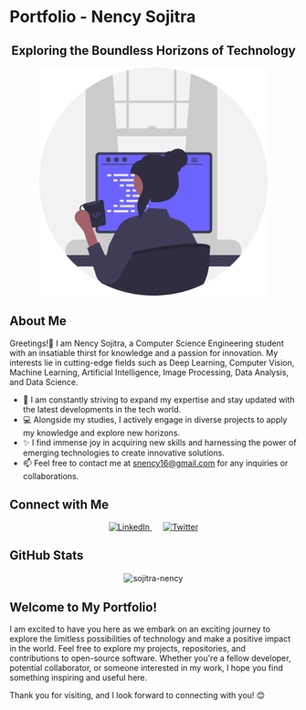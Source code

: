 # Portfolio - Nency Sojitra

<h2 align="center">Exploring the Boundless Horizons of Technology</h2>

<div align="center">
  <img src="https://github.com/sojitra-nency/Portfolio-Sojitra_Nency/blob/main/undraw_programmer_re_owql.svg" alt="Illustration" width="400" height="400">
</div>

## About Me

Greetings!👋 I am Nency Sojitra, a Computer Science Engineering student with an insatiable thirst for knowledge and a passion for innovation. My interests lie in cutting-edge fields such as Deep Learning, Computer Vision, Machine Learning, Artificial Intelligence, Image Processing, Data Analysis, and Data Science.

- 🌱 I am constantly striving to expand my expertise and stay updated with the latest developments in the tech world.
- 💻 Alongside my studies, I actively engage in diverse projects to apply my knowledge and explore new horizons.
- ✨ I find immense joy in acquiring new skills and harnessing the power of emerging technologies to create innovative solutions.
- 📫 Feel free to contact me at [snency16@gmail.com](mailto:snency16@gmail.com) for any inquiries or collaborations.

## Connect with Me

<p align="center">
  <a target="_blank" href="https://www.linkedin.com/in/sojitra-nency-3509bb220/">
    <img src="https://img.shields.io/badge/linkedin-%230077B5.svg?&style=for-the-badge&logo=linkedin&logoColor=white" alt="LinkedIn">
  </a>
  &nbsp;&nbsp;&nbsp;&nbsp;
  <a target="_blank" href="https://twitter.com/NencySojitra">
    <img src="https://img.shields.io/badge/twitter-%231DA1F2.svg?&style=for-the-badge&logo=twitter&logoColor=white" alt="Twitter">
  </a>
</p>

## GitHub Stats

<p align="center">
  <img align="center" src="https://github-readme-stats.vercel.app/api?username=sojitra-nency&show_icons=true&hide_border=true&theme=radical" alt="sojitra-nency" />
</p>

## Welcome to My Portfolio!

I am excited to have you here as we embark on an exciting journey to explore the limitless possibilities of technology and make a positive impact in the world. Feel free to explore my projects, repositories, and contributions to open-source software. Whether you're a fellow developer, potential collaborator, or someone interested in my work, I hope you find something inspiring and useful here.

Thank you for visiting, and I look forward to connecting with you! 😊

